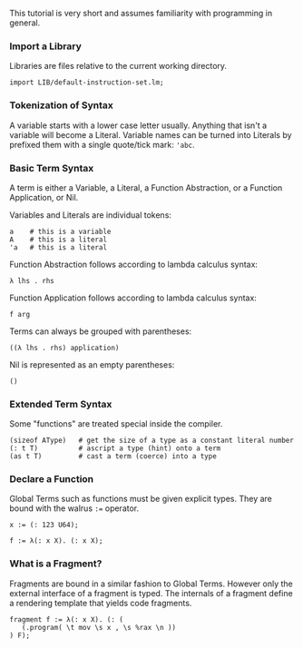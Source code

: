 This tutorial is very short and assumes familiarity with programming in general.

### Import a Library

Libraries are files relative to the current working directory.

```
import LIB/default-instruction-set.lm;
```

### Tokenization of Syntax

A variable starts with a lower case letter usually.
Anything that isn't a variable will become a Literal.
Variable names can be turned into Literals by prefixed them with a single quote/tick mark: `'abc`.

### Basic Term Syntax

A term is either a Variable, a Literal, a Function Abstraction, or a Function Application, or Nil.

Variables and Literals are individual tokens:
```
a    # this is a variable
A    # this is a literal
'a   # this is a literal
```

Function Abstraction follows according to lambda calculus syntax:

```
λ lhs . rhs
```

Function Application follows according to lambda calculus syntax:
```
f arg
```

Terms can always be grouped with parentheses:
```
((λ lhs . rhs) application)
```

Nil is represented as an empty parentheses:
```
()
```

### Extended Term Syntax

Some "functions" are treated special inside the compiler.

```
(sizeof AType)   # get the size of a type as a constant literal number
(: t T)          # ascript a type (hint) onto a term
(as t T)         # cast a term (coerce) into a type
```

### Declare a Function

Global Terms such as functions must be given explicit types. They are bound with the walrus `:=` operator.

```
x := (: 123 U64);

f := λ(: x X). (: x X);
```

### What is a Fragment?

Fragments are bound in a similar fashion to Global Terms.
However only the external interface of a fragment is typed.
The internals of a fragment define a rendering template that yields code fragments.

```
fragment f := λ(: x X). (: (
   (.program( \t mov \s x , \s %rax \n ))
) F);
```
